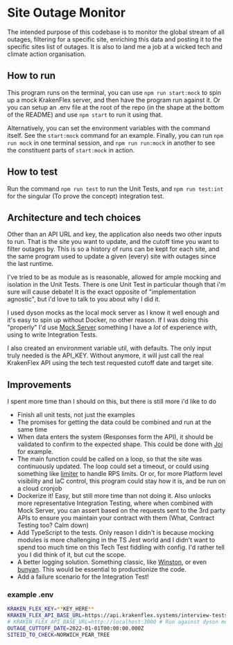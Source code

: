 # Site Outage Monitor

The intended purpose of this codebase is to monitor the global stream of all outages, filtering for a specific site, enriching this data and posting it to the specific sites list of outages. It is also to land me a job at a wicked tech and climate action organisation.


## How to run
This program runs on the terminal, you can use `npm run start:mock` to spin up a mock KrakenFlex server, and then have the program run against it. Or you can setup an .env file at the root of the repo (in the shape at the bottom of the README) and use `npm start` to run it using that.

Alternatively, you can set the environment variables with the command itself. See the `start:mock` command for an example. Finally, you can run `npm run mock` in one terminal session, and `npm run run:mock` in another to see the constituent parts of `start:mock` in action.

## How to test
Run the command `npm run test` to run the Unit Tests, and `npm run test:int` for the singular (To prove the concept) integration test.

## Architecture and tech choices
Other than an API URL and key, the application also needs two other inputs to run. That is the site you want to update, and the cutoff time you want to filter outages by. This is so a history of runs can be kept for each site, and the same program used to update a given (every) site with outages since the last runtime.


I've tried to be as module as is reasonable, allowed for ample mocking and isolation in the Unit Tests. There is one Unit Test in particular though that i'm sure will cause debate! It is the exact opposite of "implementation agnostic", but i'd love to talk to you about why I did it.


I used dyson mocks as the local mock server as I know it well enough and it's easy to spin up without Docker, no other reason. If I was doing this "properly" I'd use [Mock Server](https://hub.docker.com/r/mockserver/mockserver) something I have a _lot_ of experience with, using to write Integration Tests.

I also created an environment variable util, with defaults. The only input truly needed is the API_KEY. Without anymore, it will just call the real KrakenFlex API using the tech test requested cutoff date and target site.

## Improvements
I spent more time than I should on this, but there is still more i'd like to do
- Finish all unit tests, not just the examples
- The promises for getting the data could be combined and run at the same time
- When data enters the system (Responses form the API), it should be validated to confirm to the expected shape. This could be done with [Joi](https://www.npmjs.com/package/joi) for example.
- The main function could be called on a loop, so that the site was continuously updated. The loop could set a timeout, or could using something like [limiter](https://www.npmjs.com/package/limiter) to handle RPS limits. Or or, for more Platform level visibility and IaC control, this program could stay how it is, and be run on a cloud cronjob
- Dockerize it! Easy, but still more time than not doing it. Also unlocks more representative Integration Testing, where when combined with Mock Server, you can assert based on the requests sent to the 3rd party APIs to ensure you maintain your contract with them  (What, Contract Testing too? Calm down)
- Add TypeScript to the tests. Only reason I didn't is because mocking modules is more challenging in the TS Jest world and I didn't want to spend too much time on this Tech Test fiddling with config. I'd rather tell you I did think of it, but cut the scope.
- A better logging solution. Something classic, like [Winston](https://www.npmjs.com/package/winston), or even [bunyan](https://www.npmjs.com/package/bunyan). This would be essential to productionize the code.
- Add a failure scenario for the Integration Test!



### example .env
```bash
KRAKEN_FLEX_KEY=**KEY_HERE**
KRAKEN_FLEX_API_BASE_URL=https://api.krakenflex.systems/interview-tests-mock-api/v1 # Run against KrakenFlex
# KRAKEN_FLEX_API_BASE_URL=http://localhost:3000 # Run against dyson mocks
OUTAGE_CUTTOFF_DATE=2022-01-01T00:00:00.000Z
SITEID_TO_CHECK=NORWICH_PEAR_TREE
```
